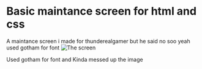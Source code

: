 # Basic maintance screen for html and css
A maintance screen i made for thunderealgamer but he said no soo yeah
used gotham for font
![The screen](https://github.com/Totallynotmwa/Html-and-css-maintance-screen/assets/120023154/7acbead2-8216-447c-8f46-4f74d7e21cf6)

Used gotham for font and Kinda messed up the image


